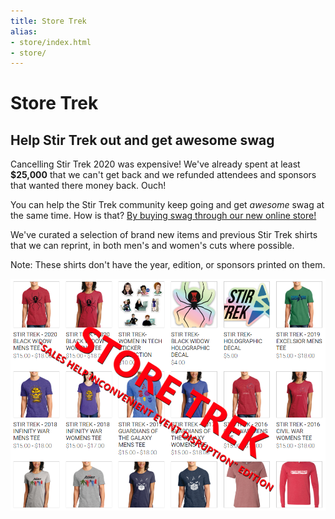```yaml
---
title: Store Trek
alias:
- store/index.html
- store/
---
```


# Store Trek
<div class="icon-hr"></div>

##  Help Stir Trek out and get awesome swag

Cancelling Stir Trek 2020 was expensive! We've already spent at least **$25,000** that we can't get back and we refunded attendees and sponsors that wanted there money back. Ouch!

You can help the Stir Trek community keep going and get *awesome* swag at the same time. How is that? 
[By buying swag through our new online store!](https://www.marktapparel.com/store/c55/Stir_Trek.html)

We've curated a selection of brand new items and previous Stir Trek shirts that we can reprint, in both men's and women's cuts where possible.

Note: These shirts don't have the year, edition, or sponsors printed on them.

<center><a href="https://www.marktapparel.com/store/c55/Stir_Trek.html"><img src="/images/store-trek.png" alt="A selection of Store Trek items" style="max-width: 100%"></a></center>

<br>